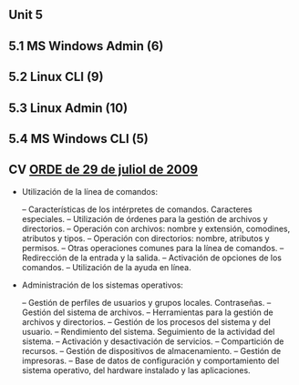 ## Unit 5

## 5.1 MS Windows Admin (6)
## 5.2 Linux CLI (9)
## 5.3 Linux Admin (10)
## 5.4 MS Windows CLI (5)

## CV [ORDE de 29 de juliol de 2009](https://dogv.gva.es/datos/2009/09/03/pdf/2009_9808.pdf)

- Utilización de la línea de comandos:

  – Características de los intérpretes de comandos. Caracteres especiales.
  – Utilización de órdenes para la gestión de archivos y directorios.
  – Operación con archivos: nombre y extensión, comodines, atributos y tipos.
  – Operación con directorios: nombre, atributos y permisos.
  – Otras operaciones comunes para la línea de comandos.
  – Redirección de la entrada y la salida.
  – Activación de opciones de los comandos.
  – Utilización de la ayuda en línea.

- Administración de los sistemas operativos:

  – Gestión de perfiles de usuarios y grupos locales. Contraseñas.
  – Gestión del sistema de archivos.
  – Herramientas para la gestión de archivos y directorios.
  – Gestión de los procesos del sistema y del usuario.
  – Rendimiento del sistema. Seguimiento de la actividad del sistema.
  – Activación y desactivación de servicios.
  – Compartición de recursos.
  – Gestión de dispositivos de almacenamiento.
  – Gestión de impresoras.
  – Base de datos de configuración y comportamiento del sistema operativo, del hardware instalado y las aplicaciones.
